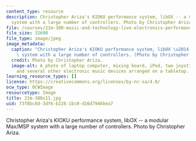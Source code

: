 ```yaml
---
content_type: resource
description: Christopher Ariza's KIOKU performance system, libOX -- a modular Max/MSP
  system with a large number of controllers. Photo by Christopher Ariza.
file: /courses/21m-380-music-and-technology-live-electronics-performance-practices-spring-2011/73f8bc8d3df6b2281bc0d16d7946bea7_21m-380s11.jpg
file_size: 32698
file_type: image/jpeg
image_metadata:
  caption: "Christopher Ariza's KIOKU performance system, libOX \u2014 a modular Max/MSP\
    \ system with a large number of controllers. (Photo by Christopher Ariza.)"
  credit: Photo by Christopher Ariza.
  image-alt: A photo of laptop computer, mixing board, iPod, two joystick controllers
    and several other electronic music devices arranged on a tabletop.
learning_resource_types: []
license: https://creativecommons.org/licenses/by-nc-sa/4.0/
ocw_type: OCWImage
resourcetype: Image
title: 21m-380s11.jpg
uid: 73f8bc8d-3df6-b228-1bc0-d16d7946bea7
---
```

Christopher Ariza's KIOKU performance system, libOX -- a modular Max/MSP system with a large number of controllers. Photo by Christopher Ariza.